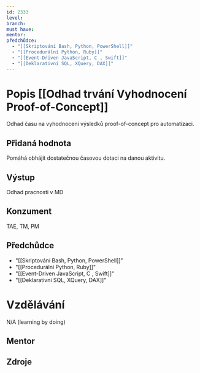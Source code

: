 ```yaml
---
id: 2333
level: 
branch: 
must have: 
mentor: 
předchůdce: 
  - "[[Skriptování Bash, Python, PowerShell]]"
  - "[[Procedurální Python, Ruby]]"
  - "[[Event-Driven JavaScript, C , Swift]]"
  - "[[Deklarativní SQL, XQuery, DAX]]"
---
```



# Popis [[Odhad trvání Vyhodnocení Proof-of-Concept]]
Odhad času na vyhodnocení výsledků proof-of-concept pro automatizaci.

## Přidaná hodnota
Pomáhá obhájit dostatečnou časovou dotaci na danou aktivitu.

## Výstup
Odhad pracnosti v MD

## Konzument
TAE, TM, PM

## Předchůdce

  - "[[Skriptování Bash, Python, PowerShell]]"
  - "[[Procedurální Python, Ruby]]"
  - "[[Event-Driven JavaScript, C , Swift]]"
  - "[[Deklarativní SQL, XQuery, DAX]]"

# Vzdělávání
N/A (learning by doing)

## Mentor


## Zdroje